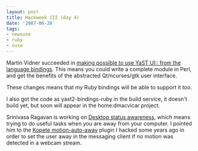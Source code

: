 ```yaml
---
layout: post
title: Hackweek III (day 4)
date: '2007-06-28'
tags:
- newsuse
- ruby
- suse
---
```


Martin Vidner succeeded in [making possible to use YaST UI:: from the language bindings][1]. This means you could write a complete module in Perl, and get the benefits of the abstracted Qt/ncurses/gtk user interface.

These changes means that my Ruby bindings will be able to support it too.

I also got the code as yast2-bindings-ruby in the build service, it doesn't build yet, but soon will appear in the home:dmacvicar project.

Srinivasa Ragavan is working on [Desktop status awareness][2], which means trying to do useful tasks when you are away from your computer. I pointed him to the [Kopete motion-auto-away][3] plugin I hacked some years ago in order to set the user away in the messaging client if no motion was detected in a webcam stream.

[1]: http://mvidner.blogspot.com/2007/06/yast-user-interface-library-useable.html  
 [2]: http://idea.opensuse.org/content/ideas/desktop-status-awareness  
 [3]: http://websvn.kde.org/trunk/KDE/kdenetwork/kopete/plugins/motionautoaway/

